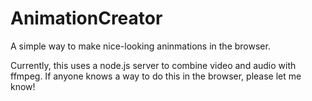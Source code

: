 # AnimationCreator

A simple way to make nice-looking aninmations in the browser.

Currently, this uses a node.js server to combine video and audio with ffmpeg. If anyone knows a way to do this in the browser, please let me know!